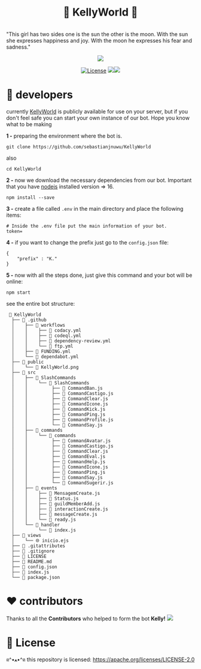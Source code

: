 <h1 align="center">🌟 KellyWorld 🌟</h1>

<p align="center">
<a><img alt="" src="https://raw.githubusercontent.com/sebastianjnuwu/KellyWorld/KellyWorld/public/KellyWorld.png"/></a></p>

"This girl has two sides one is the sun the other is the moon. With the sun she expresses happiness and joy. With the moon he expresses his fear and sadness."

<p align="center">
<a href="https://top.gg/bot/932705411897905193"><img src="https://top.gg/api/widget/932705411897905193.svg"></a>
</p>
<p align="center">
<a href="https://opensource.org/licenses/Apache-2.0"><img alt="License" src="https://img.shields.io/badge/License-Apache%202.0-blue.svg"/></a>
<a href="https://www.codacy.com/gh/sebastianjnuwu/KellyWorld/dashboard?utm_source=github.com&amp;utm_medium=referral&amp;utm_content=sebastianjnuwu/KellyWorld&amp;utm_campaign=Badge_Grade"><img src="https://app.codacy.com/project/badge/Grade/faf1a272f7af48dcb2177c1d93bf436b"/></a><a href="https://discord.gg/NDzFeDp8YE"><img src="https://discordapp.com/api/guilds/893997835412971570/widget.png"></a></p>

# 🔧 developers 

currently [KellyWorld](https://top.gg/bot/932705411897905193) is publicly available for use on your server, but if you don't feel safe you can start your own instance of our bot. Hope you know what to be making 

**1 -** preparing the environment where the bot is.
```
git clone https://github.com/sebastianjnuwu/KellyWorld
```
also
```
cd KellyWorld
```

**2 -** now we download the necessary dependencies from our bot. Important that you have [nodejs](https://nodejs.org/en/download/) installed version => 16.
```
npm install --save
```

**3 -** create a file called `.env` in the main directory and place the following items:
```
# Inside the .env file put the main information of your bot.
token=
```

**4 -** if you want to change the prefix just go to the `config.json` file:
```
{
	"prefix" : "K."
}
```

**5 -** now with all the steps done, just give this command and your bot will be online:
```
npm start 
```

see the entire bot structure:
```ascii
 📂 KellyWorld
  ├── 📂 .github
  │    ├── 📂 workflows
  │    │    ├── 📄 codacy.yml
  │    │    ├── 📄 codeql.yml
  │    │    ├── 📄 dependency-review.yml
  │    │    └── 📄 ftp.yml
  │    ├── 📄 FUNDING.yml
  │    └── 📄 dependabot.yml
  ├── 📂 public
  │    └── 📸 KellyWorld.png
  ├── 📂 src
  │    ├── 📂 SlashCommands
  │    │    └── 📂 SlashCommands
  │    │         ├── 📄 CommandBan.js
  │    │         ├── 📄 CommandCastigo.js
  │    │         ├── 📄 CommandClear.js
  │    │         ├── 📄 CommandIcone.js
  │    │         ├── 📄 CommandKick.js
  │    │         ├── 📄 CommandPing.js
  │    │         ├── 📄 CommandProfile.js   
  │    │         └── 📄 CommandSay.js
  │    ├── 📂 commands
  │    │    └── 📂 commands
  │    │         ├── 📄 CommandAvatar.js
  │    │         ├── 📄 CommandCastigo.js
  │    │         ├── 📄 CommandClear.js
  │    │         ├── 📄 CommandEval.js      
  │    │         ├── 📄 CommandHelp.js   
  │    │         ├── 📄 CommandIcone.js     
  │    │         ├── 📄 CommandPing.js     
  │    │         ├── 📄 CommandSay.js
  │    │         └── 📄 CommandSugerir.js
  │    ├── 📂 events
  │    │    ├── 📄 MensagemCreate.js
  │    │    ├── 📄 Status.js
  │    │    ├── 📄 guildMemberAdd.js
  │    │    ├── 📄 interactionCreate.js
  │    │    ├── 📄 messageCreate.js
  │    │    └── 📄 ready.js
  │    └── 📂 handler
  │         └── 📄 index.js
  ├── 📂 views
  │    └── 🌐 inicio.ejs
  ├── 📄 .gitattributes
  ├── 📄 .gitignore
  ├── 📄 LICENSE
  ├── 📄 README.md
  ├── 📄 config.json
  ├── 📄 index.js
  └── 📄 package.json
```
     
<h1> ❤️ contributors </h1>

Thanks to all the <strong>Contributors</strong> who helped to form the bot <strong>Kelly!</strong>
![](https://contrib.rocks/image?repo=sebastianjnuwu/KellyWorld)

<h1> 📃 License </h1>

ฅ^•ﻌ•^ฅ this repository is licensed: https://apache.org/licenses/LICENSE-2.0
